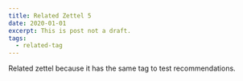 ```yaml
---
title: Related Zettel 5
date: 2020-01-01
excerpt: This is post not a draft.
tags:
  - related-tag
---
```


Related zettel because it has the same tag to test recommendations.
